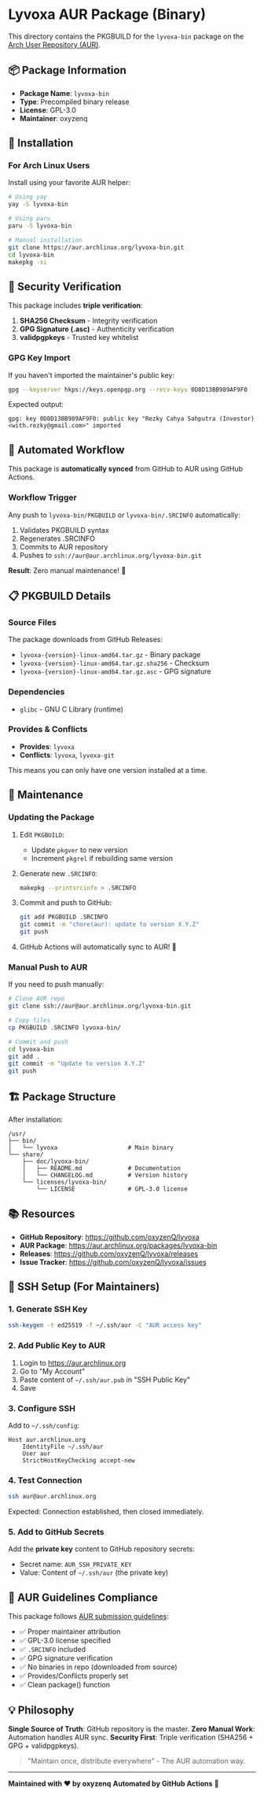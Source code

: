 # Lyvoxa AUR Package (Binary)

This directory contains the PKGBUILD for the `lyvoxa-bin` package on the [Arch User Repository (AUR)](https://aur.archlinux.org/packages/lyvoxa-bin).

## 📦 Package Information

- **Package Name**: `lyvoxa-bin`
- **Type**: Precompiled binary release
- **License**: GPL-3.0
- **Maintainer**: oxyzenq

## 🚀 Installation

### For Arch Linux Users

Install using your favorite AUR helper:

```bash
# Using yay
yay -S lyvoxa-bin

# Using paru
paru -S lyvoxa-bin

# Manual installation
git clone https://aur.archlinux.org/lyvoxa-bin.git
cd lyvoxa-bin
makepkg -si
```

## 🔐 Security Verification

This package includes **triple verification**:

1. **SHA256 Checksum** - Integrity verification
2. **GPG Signature (.asc)** - Authenticity verification
3. **validpgpkeys** - Trusted key whitelist

### GPG Key Import

If you haven't imported the maintainer's public key:

```bash
gpg --keyserver hkps://keys.openpgp.org --recv-keys 0D8D13BB989AF9F0
```

Expected output:
```
gpg: key 0D8D13BB989AF9F0: public key "Rezky Cahya Sahputra (Investor) <with.rezky@gmail.com>" imported
```

## 🤖 Automated Workflow

This package is **automatically synced** from GitHub to AUR using GitHub Actions.

### Workflow Trigger

Any push to `lyvoxa-bin/PKGBUILD` or `lyvoxa-bin/.SRCINFO` automatically:

1. Validates PKGBUILD syntax
2. Regenerates .SRCINFO
3. Commits to AUR repository
4. Pushes to `ssh://aur@aur.archlinux.org/lyvoxa-bin.git`

**Result**: Zero manual maintenance! 🎉

## 📋 PKGBUILD Details

### Source Files

The package downloads from GitHub Releases:
- `lyvoxa-{version}-linux-amd64.tar.gz` - Binary package
- `lyvoxa-{version}-linux-amd64.tar.gz.sha256` - Checksum
- `lyvoxa-{version}-linux-amd64.tar.gz.asc` - GPG signature

### Dependencies

- `glibc` - GNU C Library (runtime)

### Provides & Conflicts

- **Provides**: `lyvoxa`
- **Conflicts**: `lyvoxa`, `lyvoxa-git`

This means you can only have one version installed at a time.

## 🔧 Maintenance

### Updating the Package

1. Edit `PKGBUILD`:
   - Update `pkgver` to new version
   - Increment `pkgrel` if rebuilding same version

2. Generate new `.SRCINFO`:
   ```bash
   makepkg --printsrcinfo > .SRCINFO
   ```

3. Commit and push to GitHub:
   ```bash
   git add PKGBUILD .SRCINFO
   git commit -m "chore(aur): update to version X.Y.Z"
   git push
   ```

4. GitHub Actions will automatically sync to AUR! 🚀

### Manual Push to AUR

If you need to push manually:

```bash
# Clone AUR repo
git clone ssh://aur@aur.archlinux.org/lyvoxa-bin.git

# Copy files
cp PKGBUILD .SRCINFO lyvoxa-bin/

# Commit and push
cd lyvoxa-bin
git add .
git commit -m "Update to version X.Y.Z"
git push
```

## 🏗️ Package Structure

After installation:

```
/usr/
├── bin/
│   └── lyvoxa                    # Main binary
└── share/
    ├── doc/lyvoxa-bin/
    │   ├── README.md             # Documentation
    │   └── CHANGELOG.md          # Version history
    └── licenses/lyvoxa-bin/
        └── LICENSE               # GPL-3.0 license
```

## 📚 Resources

- **GitHub Repository**: https://github.com/oxyzenQ/lyvoxa
- **AUR Package**: https://aur.archlinux.org/packages/lyvoxa-bin
- **Releases**: https://github.com/oxyzenQ/lyvoxa/releases
- **Issue Tracker**: https://github.com/oxyzenQ/lyvoxa/issues

## 🔑 SSH Setup (For Maintainers)

### 1. Generate SSH Key

```bash
ssh-keygen -t ed25519 -f ~/.ssh/aur -C "AUR access key"
```

### 2. Add Public Key to AUR

1. Login to https://aur.archlinux.org
2. Go to "My Account"
3. Paste content of `~/.ssh/aur.pub` in "SSH Public Key"
4. Save

### 3. Configure SSH

Add to `~/.ssh/config`:

```
Host aur.archlinux.org
    IdentityFile ~/.ssh/aur
    User aur
    StrictHostKeyChecking accept-new
```

### 4. Test Connection

```bash
ssh aur@aur.archlinux.org
```

Expected: Connection established, then closed immediately.

### 5. Add to GitHub Secrets

Add the **private key** content to GitHub repository secrets:

- Secret name: `AUR_SSH_PRIVATE_KEY`
- Value: Content of `~/.ssh/aur` (the private key)

## 🎯 AUR Guidelines Compliance

This package follows [AUR submission guidelines](https://wiki.archlinux.org/title/AUR_submission_guidelines):

- ✅ Proper maintainer attribution
- ✅ GPL-3.0 license specified
- ✅ `.SRCINFO` included
- ✅ GPG signature verification
- ✅ No binaries in repo (downloaded from source)
- ✅ Provides/Conflicts properly set
- ✅ Clean package() function

## 💡 Philosophy

**Single Source of Truth**: GitHub repository is the master.
**Zero Manual Work**: Automation handles AUR sync.
**Security First**: Triple verification (SHA256 + GPG + validpgpkeys).

> "Maintain once, distribute everywhere" - The AUR automation way.

---

**Maintained with ❤️ by oxyzenq**
**Automated by GitHub Actions** 🤖
